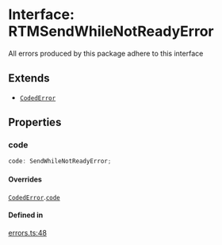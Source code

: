 # Interface: RTMSendWhileNotReadyError

All errors produced by this package adhere to this interface

## Extends

- [`CodedError`](CodedError.md)

## Properties

### code

```ts
code: SendWhileNotReadyError;
```

#### Overrides

[`CodedError`](CodedError.md).[`code`](CodedError.md#code)

#### Defined in

[errors.ts:48](https://github.com/slackapi/node-slack-sdk/blob/7b348598b763c2b7545d1042b5f0429775cfa62c/packages/rtm-api/src/errors.ts#L48)
